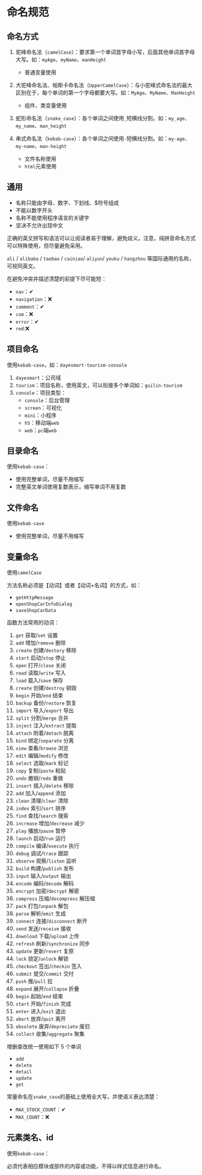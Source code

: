 # 命名规范

## 命名方式

1. 驼峰命名法（`camelCase`）：要求第一个单词首字母小写，后面其他单词首字母大写。如：`myAge`、`myName`、`manHeight`

   - 普通变量使用

2. 大驼峰命名法、帕斯卡命名法（`UpperCamelCase`）：与小驼峰式命名法的最大区别在于，每个单词的第一个字母都要大写。如：`MyAge`、`MyName`、`ManHeight`

   - 组件、类变量使用

3. 蛇形命名法（`snake_case`）：各个单词之间使用`_`短横线分割。如：`my_age`、`my_name`、`man_height`

4. 串式命名法（`kebab-case`）：各个单词之间使用`-`短横线分割。如：`my-age`、`my-name`、`man-height`
   - 文件名称使用
   - `html`元素使用

## 通用

- 名称只能由字母、数字、下划线、$符号组成
- 不能以数字开头
- 名称不能使用程序语言的关键字
- 坚决不允许出现中文

正确的英文拼写和语法可以让阅读者易于理解，避免歧义。注意，纯拼音命名方式可以特殊使用，但尽量避免采用。

`ali` / `alibaba` / `taobao` / `cainiao`/ `aliyun`/ `youku` / `hangzhou` 等国际通用的名称，可视同英文。

在避免冲突并描述清楚的前提下尽可能短：

- `nav`：✔
- `navigation`：❌
- `comment`：✔
- `com`：❌
- `error`：✔
- `red`:❌

## 项目命名

使用`kebab-case`，如：`dayesmart-tourism-console`

1. `dayesmart`：公司域
2. `tourism`：项目名称，使用英文，可以衔接多个单词如：`guilin-tourism`
3. `console`：项目类型：
   - `console`：后台管理
   - `screen`：可视化
   - `mini`：小程序
   - `h5`：移动端`web`
   - `web`：`pc`端`web`

## 目录命名

使用`kebab-case`：

- 使用完整单词，尽量不用缩写
- 完整英文单词使用复数表示，缩写单词不用复数

## 文件命名

使用`kebab-case`

- 使用完整单词，尽量不用缩写

## 变量命名

使用`camelCase`

方法名称必须是【动词】或者【动词+名词】的方式，如：

- `getHttpMessage`
- `openShopCarInfoDialog`
- `saveShopCarData`

函数方法常用的动词：

1. `get` 获取/`set` 设置
2. `add` 增加/`remove` 删除
3. `create` 创建/`destory` 移除
4. `start` 启动/`stop` 停止
5. `open` 打开/`close` 关闭
6. `read` 读取/`write` 写入
7. `load` 载入/`save` 保存
8. `create` 创建/`destroy` 销毁
9. `begin` 开始/`end` 结束
10. `backup` 备份/`restore` 恢复
11. `import` 导入/`export` 导出
12. `split` 分割/`merge` 合并
13. `inject` 注入/`extract` 提取
14. `attach` 附着/`detach` 脱离
15. `bind` 绑定/`separate` 分离
16. `view` 查看/`browse` 浏览
17. `edit` 编辑/`modify` 修改
18. `select` 选取/`mark` 标记
19. `copy` 复制/`paste` 粘贴
20. `undo` 撤销/`redo` 重做
21. `insert` 插入/`delete` 移除
22. `add` 加入/`append` 添加
23. `clean` 清理/`clear` 清除
24. `index` 索引/`sort` 排序
25. `find` 查找/`search` 搜索
26. `increase` 增加/`decrease` 减少
27. `play` 播放/`pause` 暂停
28. `launch` 启动/`run` 运行
29. `compile` 编译/`execute` 执行
30. `debug` 调试/`trace` 跟踪
31. `observe` 观察/`listen` 监听
32. `build` 构建/`publish` 发布
33. `input` 输入/`output` 输出
34. `encode` 编码/`decode` 解码
35. `encrypt` 加密/`decrypt` 解密
36. `compress` 压缩/`decompress` 解压缩
37. `pack` 打包/`unpack` 解包
38. `parse` 解析/`emit` 生成
39. `connect` 连接/`disconnect` 断开
40. `send` 发送/`receive` 接收
41. `download` 下载/`upload` 上传
42. `refresh` 刷新/`synchronize` 同步
43. `update` 更新/`revert` 复原
44. `lock` 锁定/`unlock` 解锁
45. `checkout` 签出/`checkin` 签入
46. `submit` 提交/`commit` 交付
47. `push` 推/`pull` 拉
48. `expand` 展开/`collapse` 折叠
49. `begin` 起始/`end` 结束
50. `start` 开始/`finish` 完成
51. `enter` 进入/`exit` 退出
52. `abort` 放弃/`quit` 离开
53. `obsolete` 废弃/`depreciate` 废旧
54. `collect` 收集/`aggregate` 聚集

增删查改统一使用如下 5 个单词

- `add`
- `delete`
- `detail`
- `update`
- `get`

常量命名在`snake_case`的基础上使用全大写，并使语义表达清楚：

- `MAX_STOCK_COUNT`：✔
- `MAX_COUNT`：❌

## 元素类名、id

使用`kebab-case`：

必须代表相应模块或部件的内容或功能，不得以样式信息进行命名。
